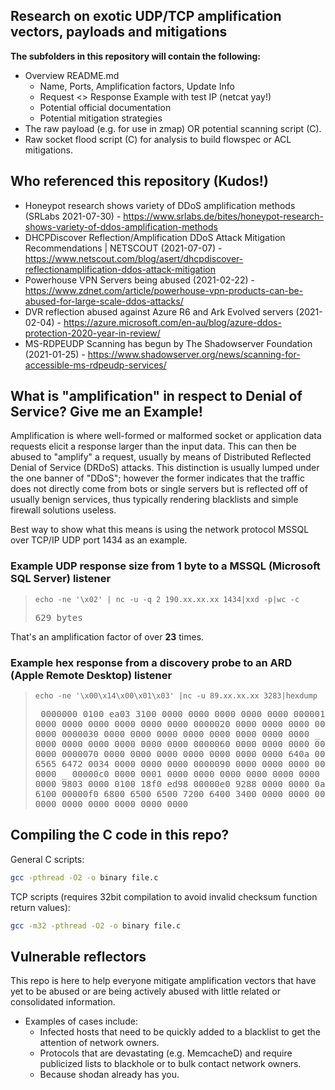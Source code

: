 ## Research on exotic UDP/TCP amplification vectors, payloads and mitigations

**The subfolders in this repository will contain the following:**

* Overview README.md
  * Name, Ports, Amplification factors, Update Info
  * Request <> Response Example with test IP (netcat yay!)
  * Potential official documentation
  * Potential mitigation strategies
* The raw payload (e.g. for use in zmap) OR potential scanning script (C).
* Raw socket flood script (C) for analysis to build flowspec or ACL mitigations.

## Who referenced this repository (Kudos!)

* Honeypot research shows variety of DDoS amplification methods (SRLabs 2021-07-30) - <https://www.srlabs.de/bites/honeypot-research-shows-variety-of-ddos-amplification-methods>
* DHCPDiscover Reflection/Amplification DDoS Attack Mitigation Recommendations | NETSCOUT (2021-07-07) - <https://www.netscout.com/blog/asert/dhcpdiscover-reflectionamplification-ddos-attack-mitigation>
* Powerhouse VPN Servers being abused (2021-02-22) - <https://www.zdnet.com/article/powerhouse-vpn-products-can-be-abused-for-large-scale-ddos-attacks/> 
* DVR reflection abused against Azure R6 and Ark Evolved servers (2021-02-04) - <https://azure.microsoft.com/en-au/blog/azure-ddos-protection-2020-year-in-review/>
* MS-RDPEUDP Scanning has begun by The Shadowserver Foundation (2021-01-25) - <https://www.shadowserver.org/news/scanning-for-accessible-ms-rdpeudp-services/>

## What is "amplification" in respect to Denial of Service? Give me an Example!

Amplification is where well-formed or malformed socket or application data requests elicit a response larger than the input data. This can then be abused to "amplify" a request, usually by means of Distributed Reflected Denial of Service (DRDoS) attacks. This distinction is usually lumped under the one banner of "DDoS"; however the former indicates that the traffic does not directly come from bots or single servers but is reflected off of usually benign services, thus typically rendering blacklists and simple firewall solutions useless.

Best way to show what this means is using the network protocol MSSQL over TCP/IP UDP port 1434 as an example.

### Example UDP response size from **1 byte** to a MSSQL (Microsoft SQL Server) listener

> `echo -ne '\x02' | nc -u -q 2 190.xx.xx.xx 1434|xxd -p|wc -c`
	<pre>629 bytes</pre>

That's an amplification factor of over **23** times.

### Example hex response from a discovery probe to an ARD (Apple Remote Desktop) listener

> `echo -ne '\x00\x14\x00\x01\x03' |nc -u 89.xx.xx.xx 3283|hexdump`
    <pre>
	0000000 0100 ea03 3100 0000 0000 0000 0000 0000
	0000010 0000 0000 0000 0000 0000 0000 0000 0000
	0000020 0000 0000 0000 0000 0100 0000 0000 0000
	0000030 0000 0000 0000 0000 0000 0000 0000 0000
	_
	0000050 0000 1200 0000 0000 0000 0000 0000 0000
	0000060 0000 0000 0000 0000 0000 0000 0000 0000
	0000070 0000 0000 0000 0000 0000 0000 0000 640a
	0000080 7461 6861 6565 6472 0034 0000 0000 0000
	0000090 0000 0000 0000 0000 0000 0000 0000 0000
	_
	00000c0 0000 0001 0000 0000 0000 0000 0000 0000
	00000d0 0000 0000 0000 9803 0000 0100 18f0 ed98
	00000e0 9288 0000 0000 0a00 6400 6100 7400 6100
	00000f0 6800 6500 6500 7200 6400 3400 0000 0000
	0000100 0000 0000 0000 0000 0000 0000 0000 0000
	</pre>

## Compiling the C code in this repo?

General C scripts:

```bash
gcc -pthread -O2 -o binary file.c
```

TCP scripts (requires 32bit compilation to avoid invalid checksum function return values):

```bash
gcc -m32 -pthread -O2 -o binary file.c
```

## Vulnerable reflectors

This repo is here to help everyone mitigate amplification vectors that have yet to be abused or are being actively abused with little related or consolidated information.


* Examples of cases include:
  * Infected hosts that need to be quickly added to a blacklist to get the attention of network owners.
  * Protocols that are devastating (e.g. MemcacheD) and require publicized lists to blackhole or to bulk contact network owners.
  * Because shodan already has you.
